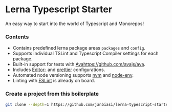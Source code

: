 # Lerna Typescript Starter
An easy way to start into the world of Typescript and Monorepos!

### Contents
* Contains predefined lerna package areas `packages` and `config`.
* Supports individual TSLint and Typescript Compiler settings for each package.
* Built-in support for tests with [Ava]()https://github.com/avajs/ava.
* Includes [Editor-](http://editorconfig.org) and [prettier](https://github.com/prettier/prettier/issues/13) configurations.
* Automated node versioning supports [nvm](https://github.com/creationix/nvm) and [node-env](https://github.com/ekalinin/nodeenv).
* Linting with [ESLint](https://eslint.org/) is already on board.

### Create a project from this boilerplate
```sh
git clone --depth=1 https://github.com/janbiasi/lerna-typescript-starter.git <my-project>
```
